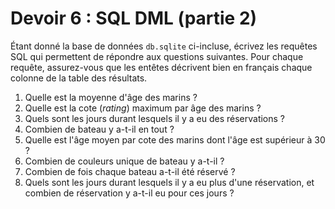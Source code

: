 # Devoir 6 : SQL DML (partie 2)

Étant donné la base de données `db.sqlite` ci-incluse, écrivez les
requêtes SQL qui permettent de répondre aux questions suivantes. Pour
chaque requête, assurez-vous que les entêtes décrivent bien en français
chaque colonne de la table des résultats.

1.  Quelle est la moyenne d'âge des marins ?
2.  Quelle est la cote (*rating*) maximum par âge des marins ?
3.  Quels sont les jours durant lesquels il y a eu des réservations ?
4.  Combien de bateau y a-t-il en tout ?
5.  Quelle est l'âge moyen par cote des marins dont l'âge est supérieur
    à 30 ?
6.  Combien de couleurs unique de bateau y a-t-il ?
7.  Combien de fois chaque bateau a-t-il été réservé ?
8.  Quels sont les jours durant lesquels il y a eu plus d'une
    réservation, et combien de réservation y a-t-il eu pour ces jours ?
